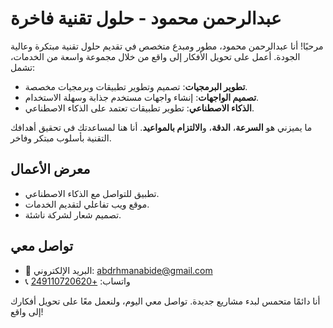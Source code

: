 # عبدالرحمن محمود - حلول تقنية فاخرة

مرحبًا! أنا عبدالرحمن محمود، مطور ومبدع متخصص في تقديم حلول تقنية مبتكرة وعالية الجودة. أعمل على تحويل الأفكار إلى واقع من خلال مجموعة واسعة من الخدمات، تشمل:

- **تطوير البرمجيات**: تصميم وتطوير تطبيقات وبرمجيات مخصصة.
- **تصميم الواجهات**: إنشاء واجهات مستخدم جذابة وسهلة الاستخدام.
- **الذكاء الاصطناعي**: تطوير تطبيقات تعتمد على الذكاء الاصطناعي.

ما يميزني هو **السرعة**، **الدقة**، و**الالتزام بالمواعيد**. أنا هنا لمساعدتك في تحقيق أهدافك التقنية بأسلوب مبتكر وفاخر.

## معرض الأعمال
- تطبيق للتواصل مع الذكاء الاصطناعي.
- موقع ويب تفاعلي لتقديم الخدمات.
- تصميم شعار لشركة ناشئة.

## تواصل معي
- 📧 البريد الإلكتروني: [abdrhmanabide@gmail.com](mailto:abdrhmanabide@gmail.com)
- 📞 واتساب: [+249110720620](https://wa.me/249110720620)

أنا دائمًا متحمس لبدء مشاريع جديدة. تواصل معي اليوم، ولنعمل معًا على تحويل أفكارك إلى واقع!
